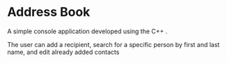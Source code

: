 # Address Book

A simple console application developed using the C++ . 

The user can add a recipient, search for a specific person by first and last name, and edit already added contacts
